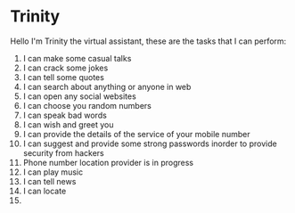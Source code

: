 # Trinity
 Hello I'm Trinity the virtual assistant, these are the tasks that I can perform:
  1. I can make some casual talks
  2. I can crack some jokes
  3. I can tell some quotes
  4. I can search about anything or anyone in web
  5. I can open any social websites
  6. I can choose you random numbers
  7. I can speak bad words
  8. I can wish and greet you
  9. I can provide the details of the service of your mobile number
  10. I can suggest and provide some strong passwords inorder to provide security from hackers
  11. Phone number location provider is in progress
  12. I can play music
  13. I can tell news
  14. I can locate
  15. 
 

